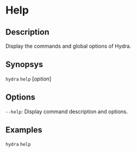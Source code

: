 # Help

## Description

Display the commands and global options of Hydra.

## Synopsys

`hydra` `help` [*option*]

## Options

`--help`: Display command description and options.

## Examples

`hydra` `help`